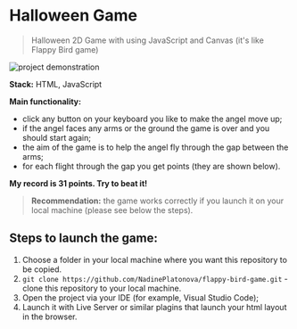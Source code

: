 # Halloween Game

> Halloween 2D Game with using JavaScript and Canvas (it's like Flappy Bird game)

![project demonstration](img/demo.gif)

**Stack:** HTML, JavaScript

**Main functionality:**

- click any button on your keyboard you like to make the angel move up;
- if the angel faces any arms or the ground the game is over and you should start again;
- the aim of the game is to help the angel fly through the gap between the arms;
- for each flight through the gap you get points (they are shown below).

**My record is 31 points. Try to beat it!**

> **Recommendation:** the game works correctly if you launch it on your local machine (please see below the steps).

## Steps to launch the game:

1. Choose a folder in your local machine where you want this repository to be copied.
2. `git clone https://github.com/NadinePlatonova/flappy-bird-game.git` - clone this repository to your local machine.
3. Open the project via your IDE (for example, Visual Studio Code);
4. Launch it with Live Server or similar plagins that launch your html layout in the browser.
